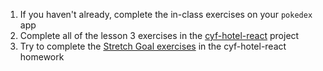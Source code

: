 1. If you haven't already, complete the in-class exercises on your `pokedex` app
2. Complete all of the lesson 3 exercises in the [cyf-hotel-react](https://github.com/CodeYourFuture/cyf-hotel-react#lesson-3) project
3. Try to complete the [Stretch Goal exercises](https://github.com/CodeYourFuture/cyf-hotel-react#stretch-goals) in the cyf-hotel-react homework

